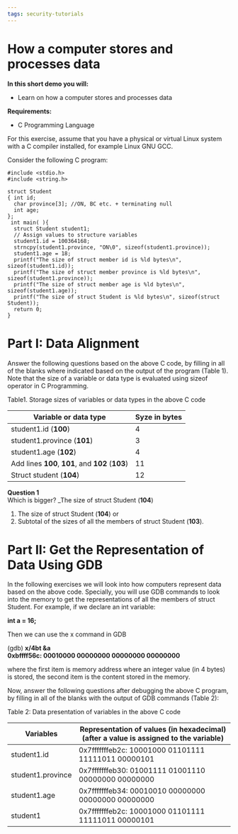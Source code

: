 ```yaml
---
tags: security-tutorials
---
```


# How a computer stores and processes data

**In this short demo you will:** 
- Learn on how a computer stores and processes data


**Requirements:** 
- C Programming Language


For this exercise, assume that you have a physical or virtual Linux system with a C compiler installed, for example Linux GNU GCC.


Consider the following C program:

```C=
#include <stdio.h>
#include <string.h>

struct Student
{ int id;
  char province[3]; //ON, BC etc. + terminating null
  int age;
};
 int main( ){
  struct Student student1;
  // Assign values to structure variables
  student1.id = 100364168;
  strncpy(student1.province, "ON\0", sizeof(student1.province));
  student1.age = 18;
  printf("The size of struct member id is %ld bytes\n", sizeof(student1.id));
  printf("The size of struct member province is %ld bytes\n", sizeof(student1.province));
  printf("The size of struct member age is %ld bytes\n", sizeof(student1.age));
  printf("The size of struct Student is %ld bytes\n", sizeof(struct Student));
  return 0;
}
```

# Part I: Data Alignment

Answer the following questions based on the above C code, by filling in all of the blanks where indicated based on the output of the program (Table 1). Note that the size of a variable or data type is evaluated using sizeof operator in C Programming.

Table1. Storage sizes of variables or data types in the above C code

| Variable or data type              | Syze in bytes | 
|------------------------------------|---------------|
| student1.id (**100**)              |       4        |
| student1.province (**101**)            |      3         |
| student1.age (**102**)                 |       4        |
| Add lines **100**, **101**, and **102** (**103**)	 |      11         |
| Struct student (**104**)               |       12        |


**Question 1**  
Which is bigger? _The size of struct Student (**104**)

1. The size of struct Student (**104**) or
2. Subtotal of the sizes of all the members of struct Student (**103**).


# Part II: Get the Representation of Data Using GDB
In the following exercises we will look into how computers represent data based on the above code. Specially, you will use GDB commands to look into the memory to get the representations of all the members of struct Student. For example, if we declare an int variable:

**int a = 16;**

Then we can use the x command in GDB

(gdb) **x/4bt &a**  
**0xbffff56c: 00010000 00000000 00000000 00000000**

where the first item is memory address where an integer value (in 4 bytes) is stored, the second item is the content stored in the memory.

Now, answer the following questions after debugging the above C program, by filling in all of the blanks with the output of GDB commands (Table 2):

Table 2: Data presentation of variables in the above C code


| Variables         | Representation of values (in hexadecimal) (after a value is assigned to the variable) | 
|-------------------|---------------|
| student1.id       | 0x7fffffffeb2c: 10001000        01101111        11111011        00000101 |
| student1.province | 0x7fffffffeb30: 01001111        01001110        00000000        00000000 |
| student1.age      | 0x7fffffffeb34: 00010010        00000000        00000000        00000000 |
| student1          | 0x7fffffffeb2c: 10001000        01101111        11111011        00000101 |
